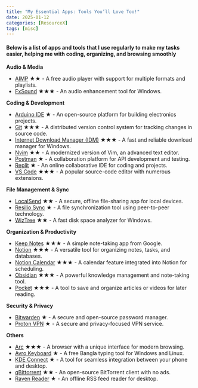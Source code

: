 ```yaml
---
title: "My Essential Apps: Tools You’ll Love Too!"
date: 2025-01-12
categories: [ResourceX]
tags: [misc]
---
```

#### Below is a list of apps and tools that I use regularly to make my tasks easier, helping me with coding, organizing, and browsing smoothly

**Audio & Media**

- [AIMP](https://www.aimp.ru/) ★★ - A free audio player with support for multiple formats and playlists.  
- [FxSound](https://www.fxsound.com/) ★★★ - An audio enhancement tool for Windows.  

**Coding & Development**

- [Arduino IDE](https://www.arduino.cc/) ★ - An open-source platform for building electronics projects.  
- [Git](https://git-scm.com/) ★★★ - A distributed version control system for tracking changes in source code.  
- [Internet Download Manager (IDM)](https://www.internetdownloadmanager.com/) ★★★ - A fast and reliable download manager for Windows.  
- [Nvim](https://neovim.io/) ★★ - A modernized version of Vim, an advanced text editor.  
- [Postman](https://www.postman.com/) ★ - A collaboration platform for API development and testing.  
- [Replit](https://replit.com/) ★ - An online collaborative IDE for coding and projects.  
- [VS Code](https://code.visualstudio.com/) ★★★ - A popular source-code editor with numerous extensions.  

**File Management & Sync**  

- [LocalSend](https://localsend.org/) ★★ - A secure, offline file-sharing app for local devices.  
- [Resilio Sync](https://www.resilio.com/) ★ - A file synchronization tool using peer-to-peer technology.  
- [WizTree](https://diskanalyzer.com/) ★★ - A fast disk space analyzer for Windows.  

**Organization & Productivity**  

- [Keep Notes](https://keep.google.com/) ★★★ - A simple note-taking app from Google.  
- [Notion](https://www.notion.so/) ★★★ - A versatile tool for organizing notes, tasks, and databases.  
- [Notion Calendar](https://calendar.notion.so/) ★★★ - A calendar feature integrated into Notion for scheduling.  
- [Obsidian](https://obsidian.md/) ★★★ - A powerful knowledge management and note-taking tool.  
- [Pocket](https://getpocket.com/home) ★★★ - A tool to save and organize articles or videos for later reading.  

**Security & Privacy**  

- [Bitwarden](https://bitwarden.com/) ★ - A secure and open-source password manager.  
- [Proton VPN](https://protonvpn.com/) ★ - A secure and privacy-focused VPN service.  

**Others**  

- [Arc](https://arc.net/) ★★★ - A browser with a unique interface for modern browsing.  
- [Avro Keyboard](https://www.omicronlab.com/) ★ - A free Bangla typing tool for Windows and Linux.  
- [KDE Connect](https://kdeconnect.kde.org/) ★ - A tool for seamless integration between your phone and desktop.  
- [qBittorrent](https://www.qbittorrent.org/) ★★ - An open-source BitTorrent client with no ads.  
- [Raven Reader](https://ravenreader.app/) ★ - An offline RSS feed reader for desktop.  

